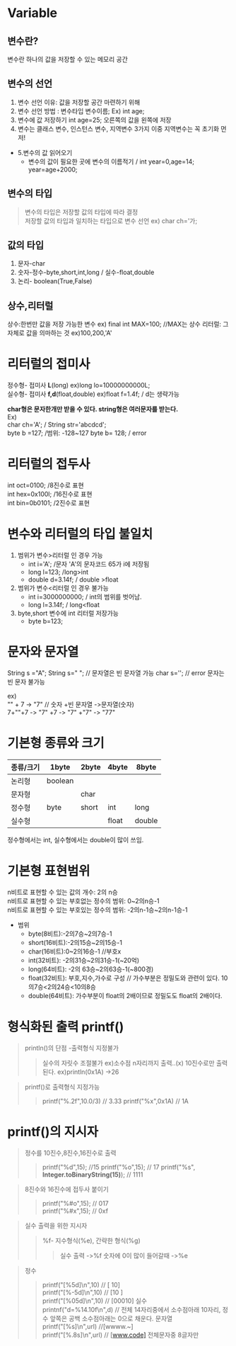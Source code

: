 # Variable
## 변수란?
변수란 하나의 값을 저장할 수 있는 메모리 공간
## 변수의 선언
1. 변수 선언 이유: 값을 저장할 공간 마련하기 위해
2. 변수 선언 방법 : 변수타입 변수이름;  Ex) int age;
3. 변수에 값 저장하기 int age=25;  오른쪽의 값을 왼쪽에 저장
4. 변수는 클래스 변수, 인스턴스 변수, 지역변수 3가지  이중 지역변수는 꼭 초기화 먼저!  

* 5.변수의 값 읽어오기
    - 변수의 값이 필요한 곳에 변수의 이름적기 / int year=0,age=14; year=age+2000;
## 변수의 타입
>변수의 타입은 저장할 값의 타입에 따라 결정  
>저장할 값의 타입과 일치하는 타입으로 변수 선언 ex) char ch='가;
## 값의 타입
1. 문자-char
2. 숫자-정수-byte,short,int,long / 실수-float,double
3. 논리- boolean(True,False)

## 상수,리터럴
상수:한번만 값을 저장 가능한 변수  ex) final int MAX=100; //MAX는 상수
리터럴: 그 자체로 값을 의마하는 것 ex)100,200,'A'

# 리터럴의 접미사
정수형- 접미사 **L**(long)  ex)long lo=10000000000L;  
실수형- 접미사 **f,d**(float,double) ex)float f=1.4f;  / d는 생략가능

**char형은 문자한개만 받을 수 있다. string형은 여러문자를 받는다.**  
Ex)  
char ch='A'; / String str='abcdcd';  
byte b =127; /범위: -128~127
byte b= 128; / error  

# 리터럴의 접두사
int oct=0100;      /8진수로 표현  
int hex=0x100l;    /16진수로 표현  
int bin=0b0101;    /2진수로 표현  

# 변수와 리터럴의 타입 불일치
1. 범위가 변수>리터럴 인 경우 가능  
    - int i='A';  /문자 'A'의 문자코드 65가 i에 저장됨
    - long l=123; /long>int
    - double d=3.14f; / double >float
2. 범위가 변수<리터럴 인 경우 불가능
    - int i=3000000000; / int의 범위를 벗어남.
    - long l=3.14f; / long<float
3. byte,short 변수에 int 리터럴 저장가능
    - byte b=123;
# 문자와 문자열
String s ="A";
String s=" "; // 문자열은 빈 문자열 가능
char s=''; // error  문자는 빈 문자 불가능 

ex)  
"" + 7 -> "7" // 숫자 +빈 문자열 ->문자열(숫자)  
7+""+7 -> "7" +7 -> "7" +"7" -> "77"  

# 기본형 종류와 크기
 |종류/크기|1byte|2byte|4byte|8byte|
 |---|---|---|---|---|
 |논리형|boolean||||
 |문자형||char|||
 |정수형|byte|short|int|long|
 |실수형|||float|double|
 정수형에서는 int, 실수형에서는 double이 많이 쓰임.  
    
 # 기본형 표현범위
 n비트로 표현할 수 있는 값의 개수: 2의 n승  
 n비트로 표현할 수 있는 부호없는 정수의 범위: 0~2의n승-1  
 n비트로 표현할 수 있는 부호있는 정수의 범위: -2의n-1승~2의n-1승-1  
    
 * 범위
    * byte(8비트):-2의7승~2의7승-1
    * short(16비트):-2의15승~2의15승-1
    * char(16비트):0~2의16승-1  //부호x
    * int(32비트): -2의31승~2의31승-1(~20억)
    * long(64비트): -2의 63승~2의63승-1(~800경)
    - float(32비트): 부호,지수,가수로 구성 // 가수부분은 정밀도와 관련이 있다. 10의7승<2의24승<10의8승 
    - double(64비트): 가수부분이 float의 2배이므로 정밀도도 float의 2배이다.  
    
 # 형식화된 출력 printf()
 > println()의 단점 -출력형식 지정불가
 >> 실수의 자릿수 조절불가  ex)소수점 n자리까지 출력..(x)
 >> 10진수로만 출력된다.   ex)println(0x1A) ->26  
    
 > printf()로 출력형식 지정가능
 >>printf("%.2f",10.0/3) // 3.33
 >>printf("%x",0x1A)  // 1A
    
# printf()의 지시자
> 정수를 10진수,8진수,16진수로 출력
>> printf("%d",15);  //15
>> printf("%o",15);  // 17
>> printf("%s", **Integer.toBinaryString(15)**); // 1111  
    
> 8진수와 16진수에 접두사 붙이기
>>printf("%#o",15);  // 017  
>>printf("%#x",15);  // 0xf  
    
> 실수 출력을 위한 지시자
>>%f- 지수형식(%e), 간략한 형식(%g)
>>> 실수 출력 ->%f
>>> 숫자에 0이 많이 들어갈때 ->%e  

> 정수
>> printf("[%5d]\n",10) // [   10]  
>> printf("[%-5d]\n",10) // [10   ]  
>> printf("[%05d]\n",10) // [00010]
> 실수  
>> printnf("d=%14.10f\n",d) // 전체 14자리중에서 소수점아래 10자리, 정수 앞쪽은 공백 소수점아래는 0으로 채운다.
>문자열  
>> printf("[%s]\n",url)  //[wwww.~]  
>> printf("[%.8s]\n",url)  //  [www.code]  전체문자중 8글자만 

                                 
